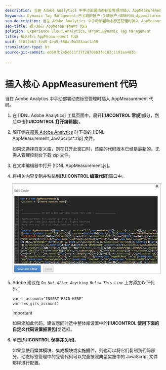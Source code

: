 ```yaml
---
description: 当在 Adobe Analytics 中手动部署动态标签管理时插入 AppMeasurement 代码。
keywords: Dynamic Tag Management;已关联的帐户;关联帐户;编辑代码;Appmeasurement;Appmeasurement 代码
seo-description: 当在 Adobe Analytics 中手动部署动态标签管理时插入 AppMeasurement 代码。
seo-title: 插入核心 AppMeasurement 代码
solution: Experience Cloud,Analytics,Target,Dynamic Tag Management
title: 插入核心 AppMeasurement 代码
uuid: 3f83fbb1-3ed5-4e45-888a-0a183aac1a90
translation-type: ht
source-git-commit: e060fb745d611f37f28708b3fe103c1191aa483b

---
```



# 插入核心 AppMeasurement 代码

当在 Adobe Analytics 中手动部署动态标签管理时插入 AppMeasurement 代码。

1. 在 [!DNL Adobe Analytics] 工具页面中，展开&#x200B;**[!UICONTROL 常规]**&#x200B;部分，然后单击&#x200B;**[!UICONTROL 打开编辑器]**。
1. 解压缩在[部署 Adobe Analytics](../../../implement/c-implement-with-dtm/t-analytics-deploy.md#task_3A00639CADF14C9C844F962222077E4E) 时下载的 [!DNL AppMeasurement_JavaScript*.zip] 文件。

   如果您选择自定义库，则在打开此窗口时，该库的代码版本已经是最新的。无需从管理控制台下载 zip 文件。
1. 在文本编辑器中打开 [!DNL AppMeasurement.js]。
1. 将相关内容复制并粘贴到&#x200B;**[!UICONTROL 编辑代码]**&#x200B;窗口中。

   ![](assets/edit-code.png)

1. Adobe 建议在 *`Do Not Alter Anything Below This Line`* 上方添加以下代码：

   ```
   var s_account="INSERT-RSID-HERE"
   var s=s_gi(s_account)
   ```

   >[!IMPORTANT]
   >
   >如果添加此代码，建议您同时选中整体库设置中的&#x200B;**[!UICONTROL 使用下面的自定义代码设置报表包]**&#x200B;复选框。

1. 单击&#x200B;**[!UICONTROL 保存并关闭]**。

   如果您使用媒体模块、集成模块或实施插件，则也可以将它们复制到代码部分。动态标签管理中的受管代码可以完全按照典型实施中的 JavaScript 文件那样进行配置。

